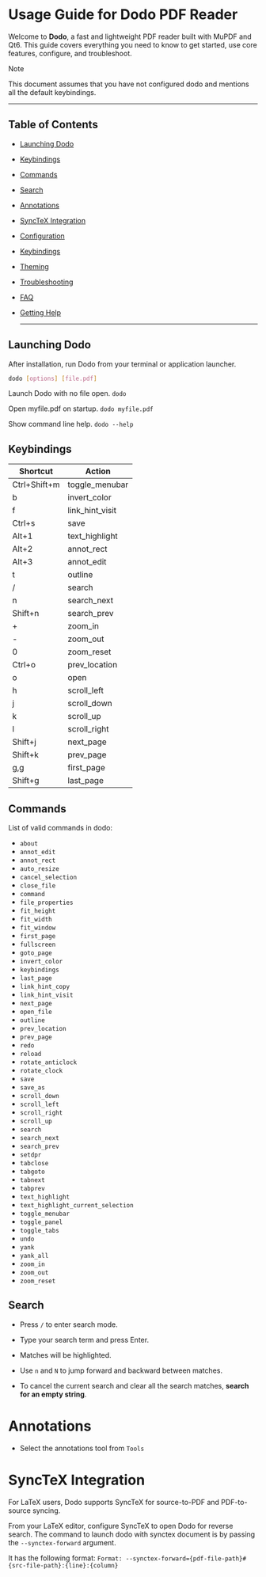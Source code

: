 # Usage Guide for Dodo PDF Reader

Welcome to **Dodo**, a fast and lightweight PDF reader built with MuPDF and Qt6.
This guide covers everything you need to know to get started, use core features,
configure, and troubleshoot.

> [!NOTE]
> This document assumes that you have not configured dodo and mentions all the default keybindings.

---

## Table of Contents

- [Launching Dodo](#launching-dodo)
- [Keybindings](#keybindings)
- [Commands](#commands)
- [Search](#search)
- [Annotations](#annotations)
- [SyncTeX Integration](#synctex-integration)
- [Configuration](#configuration)
- [Keybindings](#keybindings)
- [Theming](#theming)
- [Troubleshooting](#troubleshooting)
- [FAQ](#faq)
- [Getting Help](#getting-help)

    ---

## Launching Dodo

After installation, run Dodo from your terminal or application launcher.

```bash
dodo [options] [file.pdf]
```

Launch Dodo with no file open.
`dodo`

Open myfile.pdf on startup.
`dodo myfile.pdf`

Show command line help.
`dodo --help`

## Keybindings

| Shortcut       | Action            |
|----------------|-------------------|
| Ctrl+Shift+m   | toggle_menubar    |
| b              | invert_color      |
| f              | link_hint_visit   |
| Ctrl+s         | save              |
| Alt+1          | text_highlight    |
| Alt+2          | annot_rect        |
| Alt+3          | annot_edit        |
| t              | outline           |
| /              | search            |
| n              | search_next       |
| Shift+n        | search_prev       |
| +              | zoom_in           |
| -              | zoom_out          |
| 0              | zoom_reset        |
| Ctrl+o         | prev_location     |
| o              | open              |
| h              | scroll_left       |
| j              | scroll_down       |
| k              | scroll_up         |
| l              | scroll_right      |
| Shift+j        | next_page         |
| Shift+k        | prev_page         |
| g,g            | first_page        |
| Shift+g        | last_page         |

## Commands

List of valid commands in dodo:

- `about`
- `annot_edit`
- `annot_rect`
- `auto_resize`
- `cancel_selection`
- `close_file`
- `command`
- `file_properties`
- `fit_height`
- `fit_width`
- `fit_window`
- `first_page`
- `fullscreen`
- `goto_page`
- `invert_color`
- `keybindings`
- `last_page`
- `link_hint_copy`
- `link_hint_visit`
- `next_page`
- `open_file`
- `outline`
- `prev_location`
- `prev_page`
- `redo`
- `reload`
- `rotate_anticlock`
- `rotate_clock`
- `save`
- `save_as`
- `scroll_down`
- `scroll_left`
- `scroll_right`
- `scroll_up`
- `search`
- `search_next`
- `search_prev`
- `setdpr`
- `tabclose`
- `tabgoto`
- `tabnext`
- `tabprev`
- `text_highlight`
- `text_highlight_current_selection`
- `toggle_menubar`
- `toggle_panel`
- `toggle_tabs`
- `undo`
- `yank`
- `yank_all`
- `zoom_in`
- `zoom_out`
- `zoom_reset`

## Search

* Press `/` to enter search mode.

* Type your search term and press Enter.

* Matches will be highlighted.

* Use `n` and `N` to jump forward and backward between matches.

* To cancel the current search and clear all the search matches, **search for an empty string**.

# Annotations

* Select the annotations tool from `Tools`

# SyncTeX Integration

For LaTeX users, Dodo supports SyncTeX for source-to-PDF and PDF-to-source syncing.

From your LaTeX editor, configure SyncTeX to open Dodo for reverse search.
The command to launch dodo with synctex document is by passing the ``--synctex-forward`` argument.

It has the following format:
``Format: --synctex-forward={pdf-file-path}#{src-file-path}:{line}:{column}``
